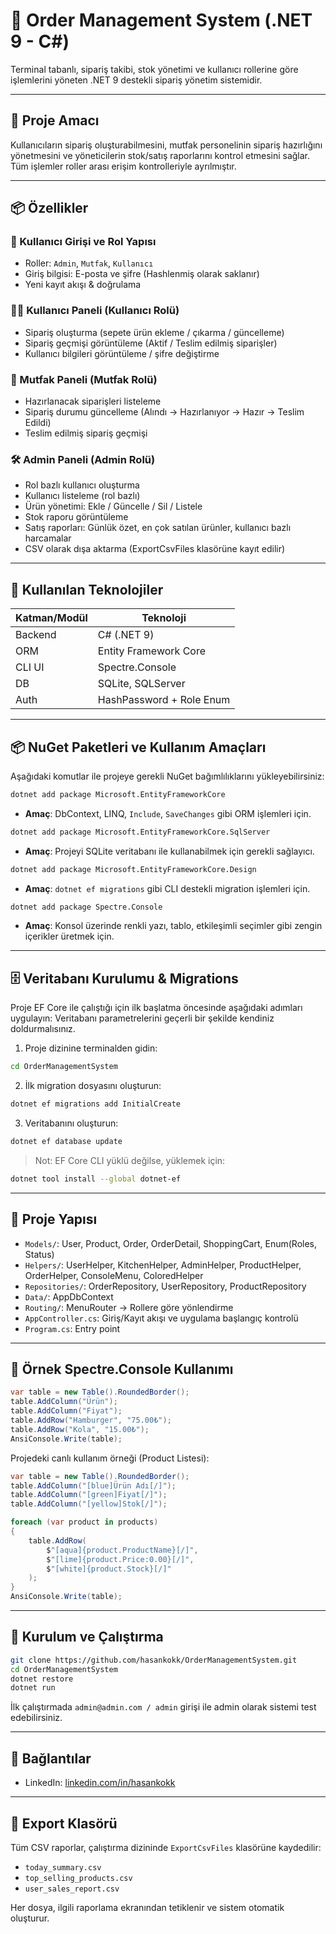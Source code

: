 # 🛒 Order Management System (.NET 9 - C#)

Terminal tabanlı, sipariş takibi, stok yönetimi ve kullanıcı rollerine göre işlemlerini yöneten .NET 9 destekli sipariş yönetim sistemidir.

---

## 🚀 Proje Amacı

Kullanıcıların sipariş oluşturabilmesini, mutfak personelinin sipariş hazırlığını yönetmesini ve yöneticilerin stok/satış raporlarını kontrol etmesini sağlar. Tüm işlemler roller arası erişim kontrolleriyle ayrılmıştır.

---

## 📦 Özellikler

### 👥 Kullanıcı Girişi ve Rol Yapısı

* Roller: `Admin`, `Mutfak`, `Kullanıcı`
* Giriş bilgisi: E-posta ve şifre (Hashlenmiş olarak saklanır)
* Yeni kayıt akışı & doğrulama

### 🧑‍🍳 Kullanıcı Paneli (Kullanıcı Rolü)

* Sipariş oluşturma (sepete ürün ekleme / çıkarma / güncelleme)
* Sipariş geçmişi görüntüleme (Aktif / Teslim edilmiş siparişler)
* Kullanıcı bilgileri görüntüleme / şifre değiştirme

### 🍲 Mutfak Paneli (Mutfak Rolü)

* Hazırlanacak siparişleri listeleme
* Sipariş durumu güncelleme (Alındı → Hazırlanıyor → Hazır → Teslim Edildi)
* Teslim edilmiş sipariş geçmişi

### 🛠️ Admin Paneli (Admin Rolü)

* Rol bazlı kullanıcı oluşturma
* Kullanıcı listeleme (rol bazlı)
* Ürün yönetimi: Ekle / Güncelle / Sil / Listele
* Stok raporu görüntüleme
* Satış raporları: Günlük özet, en çok satılan ürünler, kullanıcı bazlı harcamalar
* CSV olarak dışa aktarma (ExportCsvFiles klasörüne kayıt edilir)

---

## 🧰 Kullanılan Teknolojiler

| Katman/Modül | Teknoloji                |
| ------------ | ------------------------ |
| Backend      | C# (.NET 9)              |
| ORM          | Entity Framework Core    |
| CLI UI       | Spectre.Console          |
| DB           | SQLite, SQLServer        |
| Auth         | HashPassword + Role Enum |

---

## 📦 NuGet Paketleri ve Kullanım Amaçları

Aşağıdaki komutlar ile projeye gerekli NuGet bağımlılıklarını yükleyebilirsiniz:

```bash
dotnet add package Microsoft.EntityFrameworkCore
```

* **Amaç**: DbContext, LINQ, `Include`, `SaveChanges` gibi ORM işlemleri için.

```bash
dotnet add package Microsoft.EntityFrameworkCore.SqlServer
```

* **Amaç**: Projeyi SQLite veritabanı ile kullanabilmek için gerekli sağlayıcı.

```bash
dotnet add package Microsoft.EntityFrameworkCore.Design
```

* **Amaç**: `dotnet ef migrations` gibi CLI destekli migration işlemleri için.

```bash
dotnet add package Spectre.Console
```

* **Amaç**: Konsol üzerinde renkli yazı, tablo, etkileşimli seçimler gibi zengin içerikler üretmek için.

---

## 🗄️ Veritabanı Kurulumu & Migrations

Proje EF Core ile çalıştığı için ilk başlatma öncesinde aşağıdaki adımları uygulayın:
Veritabanı parametrelerini geçerli bir şekilde kendiniz doldurmalısınız.

1. Proje dizinine terminalden gidin:

```bash
cd OrderManagementSystem
```

2. İlk migration dosyasını oluşturun:

```bash
dotnet ef migrations add InitialCreate
```

3. Veritabanını oluşturun:

```bash
dotnet ef database update
```

> Not: EF Core CLI yüklü değilse, yüklemek için:

```bash
dotnet tool install --global dotnet-ef
```

---

## 📁 Proje Yapısı

* `Models/`: User, Product, Order, OrderDetail, ShoppingCart, Enum(Roles, Status)
* `Helpers/`: UserHelper, KitchenHelper, AdminHelper, ProductHelper, OrderHelper, ConsoleMenu, ColoredHelper
* `Repositories/`: OrderRepository, UserRepository, ProductRepository
* `Data/`: AppDbContext
* `Routing/`: MenuRouter → Rollere göre yönlendirme
* `AppController.cs`: Giriş/Kayıt akışı ve uygulama başlangıç kontrolü
* `Program.cs`: Entry point

---

## 🧪 Örnek Spectre.Console Kullanımı

```csharp
var table = new Table().RoundedBorder();
table.AddColumn("Ürün");
table.AddColumn("Fiyat");
table.AddRow("Hamburger", "75.00₺");
table.AddRow("Kola", "15.00₺");
AnsiConsole.Write(table);
```

Projedeki canlı kullanım örneği (Product Listesi):

```csharp
var table = new Table().RoundedBorder();
table.AddColumn("[blue]Ürün Adı[/]");
table.AddColumn("[green]Fiyat[/]");
table.AddColumn("[yellow]Stok[/]");

foreach (var product in products)
{
    table.AddRow(
        $"[aqua]{product.ProductName}[/]",
        $"[lime]{product.Price:0.00}[/]",
        $"[white]{product.Stock}[/]"
    );
}
AnsiConsole.Write(table);
```

---

## 🔧 Kurulum ve Çalıştırma

```bash
git clone https://github.com/hasankokk/OrderManagementSystem.git
cd OrderManagementSystem
dotnet restore
dotnet run
```

İlk çalıştırmada `admin@admin.com / admin` girişi ile admin olarak sistemi test edebilirsiniz.

---


## 🔗 Bağlantılar

* LinkedIn: [linkedin.com/in/hasankokk](https://linkedin.com/in/hasankokk)

---

## 📁 Export Klasörü

Tüm CSV raporlar, çalıştırma dizininde `ExportCsvFiles` klasörüne kaydedilir:

* `today_summary.csv`
* `top_selling_products.csv`
* `user_sales_report.csv`

Her dosya, ilgili raporlama ekranından tetiklenir ve sistem otomatik oluşturur.
